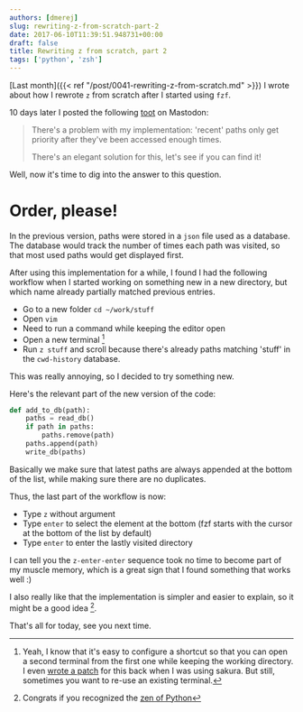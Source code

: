 ```yaml
---
authors: [dmerej]
slug: rewriting-z-from-scratch-part-2
date: 2017-06-10T11:39:51.948731+00:00
draft: false
title: Rewriting z from scratch, part 2
tags: ['python', 'zsh']
---
```


[Last month]({{< ref "/post/0041-rewriting-z-from-scratch.md" >}}) I
wrote about how I rewrote `z` from scratch after I started using `fzf`.

10 days later I posted the following [toot](https://mamot.fr/@dmerej/1825106) on Mastodon:

> There's a problem with my implementation: 'recent' paths only get priority
> after they've been accessed enough times.
>
> There's an elegant solution for this, let's see if you can find it!
>
<!--more-->

Well, now it's time to dig into the answer to this question.

# Order, please!

In the previous version, paths were stored in a `json` file used as a database.
The database would track the number of times each path was visited, so that most
used paths would get displayed first.

After using this implementation for a while, I found I had the following
workflow when I started working on something new in a new directory, but
which name already partially matched previous entries.

* Go to a new folder `cd ~/work/stuff`
* Open `vim`
* Need to run a command while keeping the editor open
* Open a new terminal [^1]
* Run `z stuff` and scroll because there's already paths matching
  'stuff' in the `cwd-history` database.

This was really annoying, so I decided to try something new.

Here's the relevant part of the new version of the code:

```python
def add_to_db(path):
    paths = read_db()
    if path in paths:
        paths.remove(path)
    paths.append(path)
    write_db(paths)
```

Basically we make sure that latest paths are always appended at the bottom of
the list, while making sure there are no duplicates.

Thus, the last part of the workflow is now:

* Type `z` without argument
* Type `enter` to select the element at the bottom (fzf starts with the cursor
  at the bottom of the list by default)
* Type `enter` to enter the lastly visited directory

I can tell you the `z-enter-enter` sequence took no time to become part of my
muscle memory, which is a great sign that I found something that works well :)

I also really like that the implementation is simpler and easier to explain, so
it might be a good idea [^2].

That's all for today, see you next time.

[^1]: Yeah, I know that it's easy to configure a shortcut so that you can open a second terminal from the first one while keeping the working directory. I even [wrote a patch](http://bazaar.launchpad.net/~yannick-lm/sakura/new_window/revision/310) for this back when I was using sakura. But still, sometimes you want to re-use an existing terminal.
[^2]: Congrats if you recognized the [zen of Python](https://www.python.org/dev/peps/pep-0020/)
